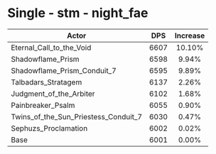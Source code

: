 # Single - stm - night_fae
| Actor | DPS | Increase |
|---|:---:|:---:|
|Eternal_Call_to_the_Void|6607|10.10%|
|Shadowflame_Prism|6598|9.94%|
|Shadowflame_Prism_Conduit_7|6595|9.89%|
|Talbadars_Stratagem|6137|2.26%|
|Judgment_of_the_Arbiter|6102|1.68%|
|Painbreaker_Psalm|6055|0.90%|
|Twins_of_the_Sun_Priestess_Conduit_7|6030|0.47%|
|Sephuzs_Proclamation|6002|0.02%|
|Base|6001|0.00%|
